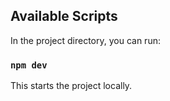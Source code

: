 
## Available Scripts

In the project directory, you can run:

### `npm dev`

This starts the project locally.
